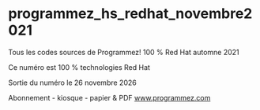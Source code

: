 # programmez_hs_redhat_novembre2021
Tous les codes sources de Programmez! 100 % Red Hat automne 2021

Ce numéro est 100 % technologies Red Hat

Sortie du numéro le 26 novembre 2026

Abonnement - kiosque - papier & PDF
www.programmez.com
